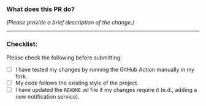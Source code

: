### What does this PR do?

*(Please provide a brief description of the change.)*

---

### Checklist:

Please check the following before submitting:

-   [ ] I have tested my changes by running the GitHub Action manually in my fork.
-   [ ] My code follows the existing style of the project.
-   [ ] I have updated the `README.md` file if my changes require it (e.d., adding a new notification service).